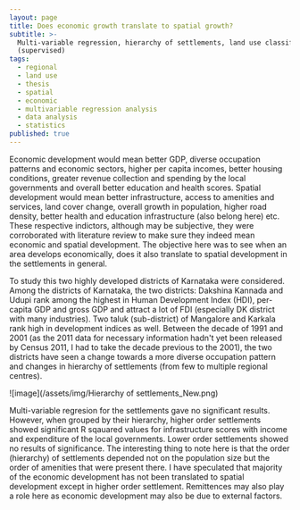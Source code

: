 ```yaml
---
layout: page
title: Does economic growth translate to spatial growth?
subtitle: >-
  Multi-variable regression, hierarchy of settlements, land use classification
  (supervised)
tags:
  - regional
  - land use
  - thesis
  - spatial
  - economic
  - multivariable regression analysis
  - data analysis
  - statistics
published: true
---
```


Economic development would mean better GDP, diverse occupation patterns and economic sectors, higher per capita incomes, better housing conditions, greater revenue collection and spending by the local governments and overall better education and health scores. Spatial development would mean better infrastructure, access to amenities and services, land cover change, overall growth in population, higher road density, better health and education infrastructure (also belong here) etc. These respective indictors, although may be subjective, they were corroborated with literature review to make sure they indeed mean economic and spatial development. The objective here was to see when an area develops economically, does it also translate to spatial development in the settlements in general. 

To study this two highly developed districts of Karnataka were considered. Among the districts of Karnataka, the two districts: Dakshina Kannada and Udupi rank among the highest in Human Development Index (HDI), per-capita GDP and gross GDP and attract a lot of FDI (especially DK district with many industries). Two taluk (sub-district) of Mangalore and Karkala rank high in development indices as well. Between the decade of 1991 and 2001 (as the 2011 data for necessary information hadn't yet been released by Census 2011, I had to take the decade previous to the 2001), the two districts have seen a change towards a more diverse occupation pattern and changes in hierarchy of settlements (from few to multiple regional centres). 

![image](/assets/img/Hierarchy of settlements_New.png)

Multi-variable regresion for the settlements gave no significant results. However, when grouped by their hierarchy, higher order settlements showed significant R sqauared values for infrastructure scores with income and expenditure of the local governments. Lower order settlements showed no results of significance. The interesting thing to note here is that the order (hierarchy) of settlements depended not on the population size but the order of amenities that were present there. I have speculated that majority of the economic development has not been translated to spatial development except in higher order settlement. Remittences may also play a role here as economic development may also be due to external factors.
